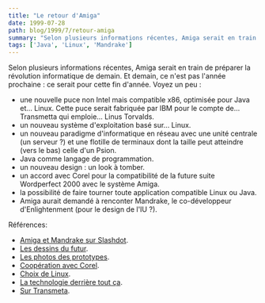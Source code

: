 ```yaml
---
title: "Le retour d'Amiga"
date: 1999-07-28
path: blog/1999/7/retour-amiga
summary: "Selon plusieurs informations récentes, Amiga serait en train de préparer la révolution informatique de demain."
tags: ['Java', 'Linux', 'Mandrake']
---
```


<P>Selon plusieurs informations récentes,
Amiga serait en train de préparer la révolution informatique de demain. Et
demain, ce n'est pas l'année prochaine : ce serait pour cette fin d'année.
Voyez un peu :</P>

<UL>

<LI>une nouvelle puce non Intel mais compatible x86, optimisée pour Java et...
Linux. Cette puce serait fabriquée par IBM pour le compte de... Transmetta qui
emploie... Linus Torvalds.
<LI>un nouveau système d'exploitation basé sur... Linux.
<LI>un nouveau paradigme d'informatique en réseau avec une unité centrale (un
serveur ?) et une flotille de terminaux dont la taille peut atteindre (vers le
bas) celle d'un Psion.
<LI>Java comme langage de programmation.
<LI>un nouveau design : un look à tomber.
<LI>un accord avec Corel pour la compatibilité de la future suite Wordperfect 2000
avec le système Amiga.
<LI>la possibilité de faire tourner toute application compatible Linux ou Java.
<LI>Amiga aurait demandé à renconter Mandrake, le co-développeur d'Enlightenment
(pour le design de l'IU ?).
</UL>

<P>Références:</P>

<UL>

<LI><A HREF="http://slashdot.org/article.pl?sid=99/07/20/1811235&amp;mode=thread">Amiga et Mandrake sur Slashdot</A>.
<LI><A HREF="http://www.realdreams.cz/AMIGA/local/8_7drawings.html">Les
dessins du futur</A>.
<LI><A HREF="http://www.amiga.com/diary/1999/990728.html">
Les photos des prototypes</A>.
<LI><A HREF="http://www.amiga.com/diary/1999/990722-e.html">Coopération avec Corel</A>.
<LI><A HREF="http://www.amiga.com/diary/1999/990709-e.html">Choix de Linux</A>.
<LI><A HREF="http://www.amiga.com/diary/executive/tech_brief1st.html">La
technologie derrière tout ça</A>.
<LI><A HREF="http://www.theregister.co.uk/990727-000006.html">Sur Transmeta</A>.
</UL>


